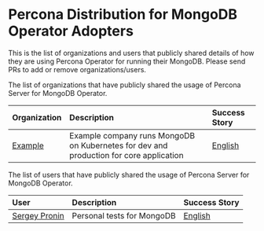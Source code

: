 # Percona Distribution for MongoDB Operator Adopters

This is the list of organizations and users that publicly shared details of how they are using Percona Operator for running their MongoDB. Please send PRs to add or remove organizations/users.

The list of organizations that have publicly shared the usage of Percona Server for MongoDB Operator. 

| Organization | Description | Success Story |
| :--- | :--- | :--- |
| [Example](https://example.com/) | Example company runs MongoDB on Kubernetes for dev and production for core application | [English](./adopters/example/README.md) |

The list of users that have publicly shared the usage of Percona Server for MongoDB Operator. 

| User | Description | Success Story |
| :--- | :--- | :--- |
| [Sergey Pronin](https://github.com/spron-in) | Personal tests for MongoDB | [English](./adopters/users/spron-in/README.md)  | 
